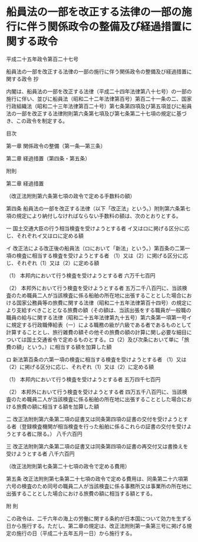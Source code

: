 # 船員法の一部を改正する法律の一部の施行に伴う関係政令の整備及び経過措置に関する政令

平成二十五年政令第百二十七号

船員法の一部を改正する法律の一部の施行に伴う関係政令の整備及び経過措置に関する政令 抄

内閣は、船員法の一部を改正する法律（平成二十四年法律第八十七号）の一部の施行に伴い、並びに船員法（昭和二十二年法律第百号）第百二十一条の二、国家行政組織法（昭和二十三年法律第百二十号）第七条第四項及び第五項並びに船員法の一部を改正する法律附則第六条第七項及び第七条第二十七項の規定に基づき、この政令を制定する。

目次

第一章 関係政令の整備（第一条―第三条）

第二章 経過措置（第四条・第五条）

附則

第二章 経過措置

（改正法附則第六条第七項の政令で定める手数料の額）

第四条 船員法の一部を改正する法律（以下「改正法」という。）附則第六条第七項の規定により納付しなければならない手数料の額は、次のとおりとする。

一 国土交通大臣の行う相当検査を受けようとする者 イ又はロに掲げる区分に応じ、それぞれイ又はロに定める額

イ 改正法による改正後の船員法（ロにおいて「新法」という。）第百条の二第一項の検査に相当する検査を受けようとする者 （1）又は（2）に掲げる区分に応じ、それぞれ（1）又は（2）に定める額

（1） 本邦内において行う検査を受けようとする者 六万千七百円

（2） 本邦外において行う検査を受けようとする者 五万二千八百円に、当該検査のため職員二人が当該検査に係る船舶の所在地に出張することとした場合における国家公務員等の旅費に関する法律（昭和二十五年法律第百十四号）の規定により支給すべきこととなる旅費の額（その額は、当該出張をする職員が一般職の職員の給与に関する法律（昭和二十五年法律第九十五号）第六条第一項第一号イに規定する行政職俸給表（一）による職務の級が六級である者であるものとして計算することとし、旅行雑費の額その他その旅費の額の計算に関し必要な細目については国土交通省令で定めるものとする。ロ（2）及び次条において単に「旅費の額」という。）に相当する額を加算した額

ロ 新法第百条の六第一項の検査に相当する検査を受けようとする者 （1）又は（2）に掲げる区分に応じ、それぞれ（1）又は（2）に定める額

（1） 本邦内において行う検査を受けようとする者 五万四千七百円

（2） 本邦外において行う検査を受けようとする者 四万五千八百円に、当該検査のため職員二人が当該検査に係る船舶の所在地に出張することとした場合における旅費の額に相当する額を加算した額

二 改正法附則第六条第二項の証書又は同条第四項の証書の交付を受けようとする者（登録検査機関が相当検査を行った船舶に係るこれらの証書の交付を受けようとする者に限る。） 八千六百円

三 改正法附則第六条第二項の証書又は同条第四項の証書の再交付又は書換えを受けようとする者 八千六百円

（改正法附則第七条第二十七項の政令で定める費用）

第五条 改正法附則第七条第二十七項の政令で定める費用は、同条第二十六項第六号の検査のため同号の職員二人が当該検査に係る事務所又は事業所の所在地に出張することとした場合における旅費の額に相当する額とする。

附 則

この政令は、二千六年の海上の労働に関する条約が日本国について効力を生ずる日から施行する。ただし、第二章の規定は、改正法附則第一条第三号に掲げる規定の施行の日（平成二十五年五月一日）から施行する。
